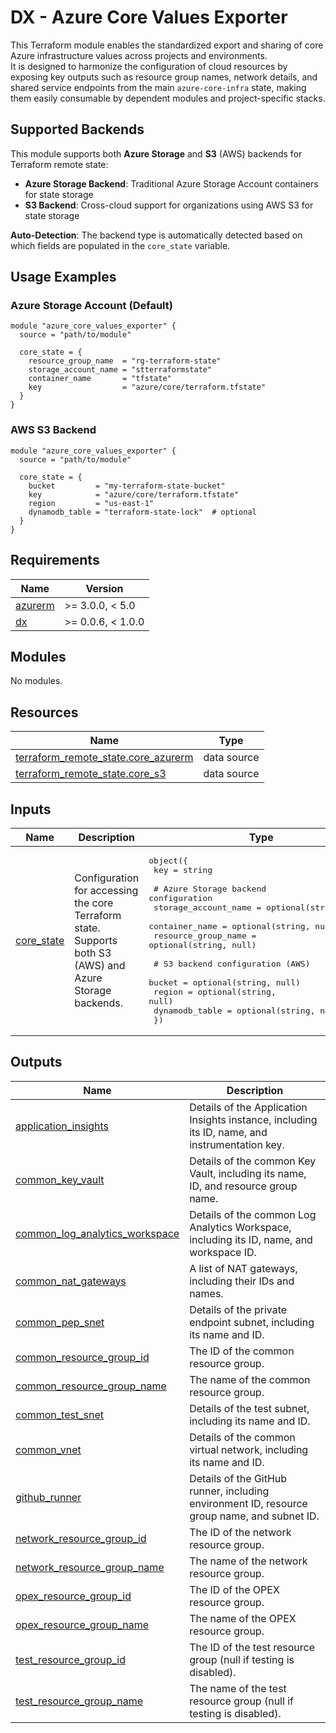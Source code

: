 # DX - Azure Core Values Exporter

This Terraform module enables the standardized export and sharing of core Azure infrastructure values across projects and environments.  
It is designed to harmonize the configuration of cloud resources by exposing key outputs such as resource group names, network details, and shared service endpoints from the main `azure-core-infra` state, making them easily consumable by dependent modules and project-specific stacks.

## Supported Backends

This module supports both **Azure Storage** and **S3** (AWS) backends for Terraform remote state:

- **Azure Storage Backend**: Traditional Azure Storage Account containers for state storage
- **S3 Backend**: Cross-cloud support for organizations using AWS S3 for state storage

**Auto-Detection**: The backend type is automatically detected based on which fields are populated in the `core_state` variable.

## Usage Examples

### Azure Storage Account (Default)

```hcl
module "azure_core_values_exporter" {
  source = "path/to/module"

  core_state = {
    resource_group_name  = "rg-terraform-state"
    storage_account_name = "stterraformstate"
    container_name       = "tfstate"
    key                  = "azure/core/terraform.tfstate"
  }
}
```

### AWS S3 Backend

```hcl
module "azure_core_values_exporter" {
  source = "path/to/module"

  core_state = {
    bucket         = "my-terraform-state-bucket"
    key            = "azure/core/terraform.tfstate"
    region         = "us-east-1"
    dynamodb_table = "terraform-state-lock"  # optional
  }
}
```

<!-- BEGIN_TF_DOCS -->

## Requirements

| Name                                                               | Version           |
| ------------------------------------------------------------------ | ----------------- |
| <a name="requirement_azurerm"></a> [azurerm](#requirement_azurerm) | >= 3.0.0, < 5.0   |
| <a name="requirement_dx"></a> [dx](#requirement_dx)                | >= 0.0.6, < 1.0.0 |

## Modules

No modules.

## Resources

| Name                                                                                                                                     | Type        |
| ---------------------------------------------------------------------------------------------------------------------------------------- | ----------- |
| [terraform_remote_state.core_azurerm](https://registry.terraform.io/providers/hashicorp/terraform/latest/docs/data-sources/remote_state) | data source |
| [terraform_remote_state.core_s3](https://registry.terraform.io/providers/hashicorp/terraform/latest/docs/data-sources/remote_state)      | data source |

## Inputs

| Name                                                            | Description                                                                                              | Type                                                                                                                                                                                                                                                                                                                                                                                                              | Default | Required |
| --------------------------------------------------------------- | -------------------------------------------------------------------------------------------------------- | ----------------------------------------------------------------------------------------------------------------------------------------------------------------------------------------------------------------------------------------------------------------------------------------------------------------------------------------------------------------------------------------------------------------- | ------- | :------: |
| <a name="input_core_state"></a> [core_state](#input_core_state) | Configuration for accessing the core Terraform state. Supports both S3 (AWS) and Azure Storage backends. | <pre>object({<br/> key = string<br/><br/> # Azure Storage backend configuration<br/> storage_account_name = optional(string, null)<br/> container_name = optional(string, null)<br/> resource_group_name = optional(string, null)<br/><br/> # S3 backend configuration (AWS)<br/> bucket = optional(string, null)<br/> region = optional(string, null)<br/> dynamodb_table = optional(string, null)<br/> })</pre> | n/a     |   yes    |

## Outputs

| Name                                                                                                                          | Description                                                                                    |
| ----------------------------------------------------------------------------------------------------------------------------- | ---------------------------------------------------------------------------------------------- |
| <a name="output_application_insights"></a> [application_insights](#output_application_insights)                               | Details of the Application Insights instance, including its ID, name, and instrumentation key. |
| <a name="output_common_key_vault"></a> [common_key_vault](#output_common_key_vault)                                           | Details of the common Key Vault, including its name, ID, and resource group name.              |
| <a name="output_common_log_analytics_workspace"></a> [common_log_analytics_workspace](#output_common_log_analytics_workspace) | Details of the common Log Analytics Workspace, including its ID, name, and workspace ID.       |
| <a name="output_common_nat_gateways"></a> [common_nat_gateways](#output_common_nat_gateways)                                  | A list of NAT gateways, including their IDs and names.                                         |
| <a name="output_common_pep_snet"></a> [common_pep_snet](#output_common_pep_snet)                                              | Details of the private endpoint subnet, including its name and ID.                             |
| <a name="output_common_resource_group_id"></a> [common_resource_group_id](#output_common_resource_group_id)                   | The ID of the common resource group.                                                           |
| <a name="output_common_resource_group_name"></a> [common_resource_group_name](#output_common_resource_group_name)             | The name of the common resource group.                                                         |
| <a name="output_common_test_snet"></a> [common_test_snet](#output_common_test_snet)                                           | Details of the test subnet, including its name and ID.                                         |
| <a name="output_common_vnet"></a> [common_vnet](#output_common_vnet)                                                          | Details of the common virtual network, including its name and ID.                              |
| <a name="output_github_runner"></a> [github_runner](#output_github_runner)                                                    | Details of the GitHub runner, including environment ID, resource group name, and subnet ID.    |
| <a name="output_network_resource_group_id"></a> [network_resource_group_id](#output_network_resource_group_id)                | The ID of the network resource group.                                                          |
| <a name="output_network_resource_group_name"></a> [network_resource_group_name](#output_network_resource_group_name)          | The name of the network resource group.                                                        |
| <a name="output_opex_resource_group_id"></a> [opex_resource_group_id](#output_opex_resource_group_id)                         | The ID of the OPEX resource group.                                                             |
| <a name="output_opex_resource_group_name"></a> [opex_resource_group_name](#output_opex_resource_group_name)                   | The name of the OPEX resource group.                                                           |
| <a name="output_test_resource_group_id"></a> [test_resource_group_id](#output_test_resource_group_id)                         | The ID of the test resource group (null if testing is disabled).                               |
| <a name="output_test_resource_group_name"></a> [test_resource_group_name](#output_test_resource_group_name)                   | The name of the test resource group (null if testing is disabled).                             |

<!-- END_TF_DOCS -->
